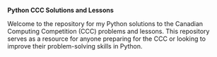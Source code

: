 **Python CCC Solutions and Lessons**

Welcome to the repository for my Python solutions to the Canadian Computing Competition (CCC) problems and lessons. This repository serves as a resource for anyone preparing for the CCC or looking to improve their problem-solving skills in Python.
